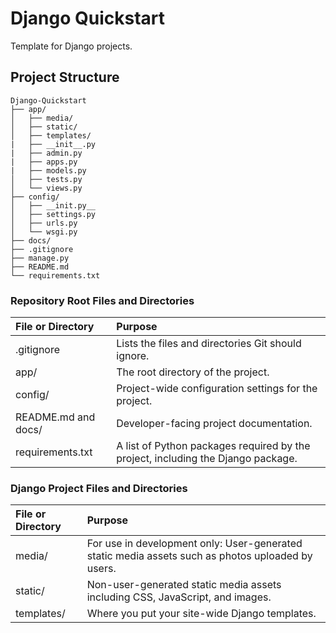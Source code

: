 # Django Quickstart
Template for Django projects.

## Project Structure
```
Django-Quickstart
├── app/
│   ├── media/
│   ├── static/
│   ├── templates/
|   ├── __init__.py
|   ├── admin.py
|   ├── apps.py
|   ├── models.py
│   ├── tests.py
│   └── views.py
├── config/
│   ├── __init.py__
│   ├── settings.py
│   ├── urls.py
│   └── wsgi.py
├── docs/
├── .gitignore
├── manage.py
├── README.md
└── requirements.txt
```

### Repository Root Files and Directories
| File or Directory | Purpose |
|:------------------|:--------|
| .gitignore        | Lists the files and directories Git should ignore. |
| app/              | The root directory of the project. |
| config/           | Project-wide configuration settings for the project. |
| README.md and docs/ | Developer-facing project documentation. |
| requirements.txt  | A list of Python packages required by the project, including the Django package. |

### Django Project Files and Directories
| File or Directory | Purpose |
|:------------------|:--------|
| media/            | For use in development only: User-generated static media assets such as photos uploaded by users. |
| static/           | Non-user-generated static media assets including CSS, JavaScript, and images. |
| templates/        | Where you put your site-wide Django templates. |